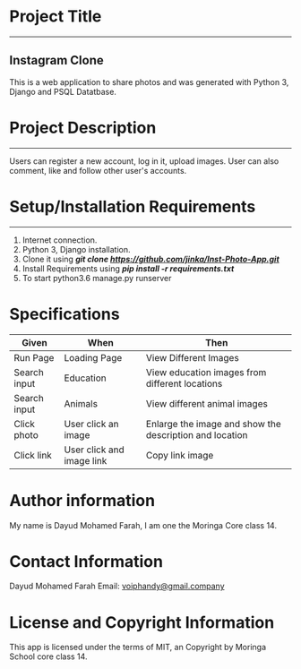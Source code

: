 # Project Title
*****************
## Instagram Clone
This is a web application to share photos and was generated with Python 3, Django and PSQL Datatbase.

# Project Description
*******************
Users can register a new account, log in it, upload images. User can also comment, like and follow other user's accounts. 
# Setup/Installation Requirements
**********************************
1. Internet connection.
2. Python 3, Django installation.
3. Clone it using ***git clone https://github.com/jinka/Inst-Photo-App.git***
4. Install Requirements using ***pip install -r requirements.txt***
5. To start python3.6 manage.py runserver


# Specifications
|Given|When|Then|
|-----|----|----|
|Run Page|Loading Page|View Different Images|
|Search input|Education|View education images from different locations|
|Search input|Animals|View different animal images|
|Click photo|User click an image|Enlarge the image and show the description and location|
|Click link|User click and image link|Copy link image |


# Author information
My name is Dayud Mohamed Farah, I am one the Moringa Core class 14.

# Contact Information
Dayud Mohamed Farah  Email: voiphandy@gmail.company

# License and Copyright Information

This app is licensed under the terms of MIT, an Copyright by Moringa School core class 14.
